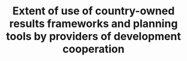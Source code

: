 ---
comments_and_limitations: Under review.
data_non_statistical: true
goal_meta_link: http://unstats.un.org/sdgs/files/metadata-compilation/Metadata-Goal-17.pdf
goal_meta_link_page: 27
graph: null
graph_status_notes: redline
graph_title: Extent of use of country-owned results frameworks and planning tools
  by providers of development cooperation
graph_type: null
graph_type_description: null
has_metadata: false
indicator: 17.15.1
indicator_name: Extent of use of country-owned results frameworks and planning tools
  by providers of development cooperation
indicator_variable: null
layout: indicator
permalink: /17-15-1/
published: true
reporting_status: notstarted
sdg_goal: 17
source_notes: null
source_title: null
target: Respect each country's policy space and leadership to establish and implement
  policies for poverty eradication and sustainable development.
target_id: '17.15'
title: Extent of use of country-owned results frameworks and planning tools by providers
  of development cooperation
un_custodial_agency: OECD, UNDP
un_designated_tier: '2'
variable_description: null
variable_notes: null
---